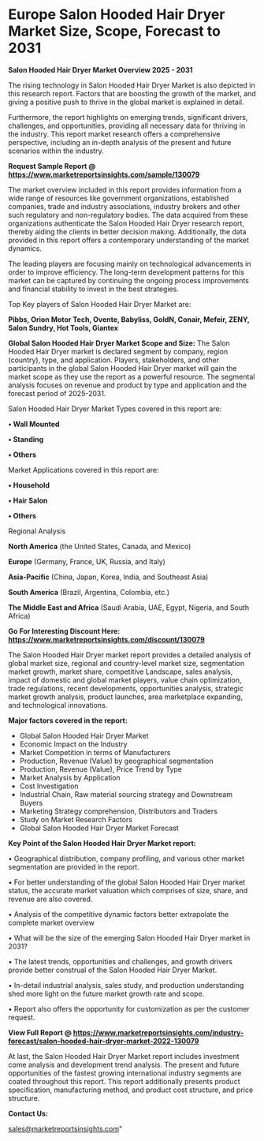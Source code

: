 # Europe Salon Hooded Hair Dryer Market Size, Scope, Forecast to 2031

<Strong> Salon Hooded Hair Dryer Market Overview 2025 - 2031</strong>

The rising technology in Salon Hooded Hair Dryer Market is also depicted in this research report. Factors that are boosting the growth of the market, and giving a positive push to thrive in the global market is explained in detail.

Furthermore, the report highlights on emerging trends, significant drivers, challenges, and opportunities, providing all necessary data for thriving in the industry. This report market research offers a comprehensive perspective, including an in-depth analysis of the present and future scenarios within the industry.

<strong>Request Sample Report @ <a href=https://www.marketreportsinsights.com/sample/130079>https://www.marketreportsinsights.com/sample/130079</a></strong>

The market overview included in this report provides information from a wide range of resources like government organizations, established companies, trade and industry associations, industry brokers and other such regulatory and non-regulatory bodies. The data acquired from these organizations authenticate the Salon Hooded Hair Dryer research report, thereby aiding the clients in better decision making. Additionally, the data provided in this report offers a contemporary understanding of the market dynamics.

The leading players are focusing mainly on technological advancements in order to improve efficiency. The long-term development patterns for this market can be captured by continuing the ongoing process improvements and financial stability to invest in the best strategies.

Top Key players of Salon Hooded Hair Dryer Market are:

<strong>Pibbs, Orion Motor Tech, Ovente, Babyliss, GoldN, Conair, Mefeir, ZENY, Salon Sundry, Hot Tools, Giantex</strong>

<strong><b>Global Salon Hooded Hair Dryer Market Scope and Size:</b></strong>
The Salon Hooded Hair Dryer market is declared segment by company, region (country), type, and application. Players, stakeholders, and other participants in the global Salon Hooded Hair Dryer market will gain the market scope as they use the report as a powerful resource. The segmental analysis focuses on revenue and product by type and application and the forecast period of 2025-2031.

Salon Hooded Hair Dryer Market Types covered in this report are:

<strong>• Wall Mounted

• Standing

• Others</strong>

Market Applications covered in this report are:

<strong>• Household

• Hair Salon

• Others</strong> 

Regional Analysis

<strong>North America</strong> (the United States, Canada, and Mexico)

<strong>Europe</strong> (Germany, France, UK, Russia, and Italy)

<strong>Asia-Pacific</strong> (China, Japan, Korea, India, and Southeast Asia)

<strong>South America</strong> (Brazil, Argentina, Colombia, etc.)

<strong>The Middle East and Africa</strong> (Saudi Arabia, UAE, Egypt, Nigeria, and South Africa)

<strong>Go For Interesting Discount Here: <a href=https://www.marketreportsinsights.com/discount/130079>https://www.marketreportsinsights.com/discount/130079</a></strong>

The Salon Hooded Hair Dryer market report provides a detailed analysis of global market size, regional and country-level market size, segmentation market growth, market share, competitive Landscape, sales analysis, impact of domestic and global market players, value chain optimization, trade regulations, recent developments, opportunities analysis, strategic market growth analysis, product launches, area marketplace expanding, and technological innovations.

<strong><b>Major factors covered in the report:</b></strong>
<ul>
  <li>Global Salon Hooded Hair Dryer Market </li>
  <li>Economic Impact on the Industry</li>
  <li>Market Competition in terms of Manufacturers</li>
  <li>Production, Revenue (Value) by geographical segmentation</li>
  <li>Production, Revenue (Value), Price Trend by Type</li>
  <li>Market Analysis by Application</li>
  <li>Cost Investigation</li>
  <li>Industrial Chain, Raw material sourcing strategy and Downstream Buyers</li>
  <li>Marketing Strategy comprehension, Distributors and Traders</li>
  <li>Study on Market Research Factors</li>
  <li>Global Salon Hooded Hair Dryer Market Forecast</li>
</ul>

<strong><b>Key Point of the Salon Hooded Hair Dryer Market report:</b></strong>

• Geographical distribution, company profiling, and various other market segmentation are provided in the report.

• For better understanding of the global Salon Hooded Hair Dryer market status, the accurate market valuation which comprises of size, share, and revenue are also covered.

• Analysis of the competitive dynamic factors better extrapolate the complete market overview

• What will be the size of the emerging Salon Hooded Hair Dryer market in 2031?

• The latest trends, opportunities and challenges, and growth drivers provide better construal of the Salon Hooded Hair Dryer Market.

• In-detail industrial analysis, sales study, and production understanding shed more light on the future market growth rate and scope.

• Report also offers the opportunity for customization as per the customer request.

<strong><b>View Full Report @ <a href=https://www.marketreportsinsights.com/industry-forecast/salon-hooded-hair-dryer-market-2022-130079>https://www.marketreportsinsights.com/industry-forecast/salon-hooded-hair-dryer-market-2022-130079</a></b></strong>


At last, the Salon Hooded Hair Dryer Market report includes investment come analysis and development trend analysis. The present and future opportunities of the fastest growing international industry segments are coated throughout this report. This report additionally presents product specification, manufacturing method, and product cost structure, and price structure.

<strong>Contact Us:</strong>

sales@marketreportsinsights.com"
